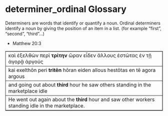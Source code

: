 # determiner_ordinal Glossary

Determiners are words that identify or quantify a noun.  Ordinal determiners identify a noun by giving the position of an item in a list. (for example “first”, “second”, “third”…)

* Matthew 20:3
<table border="1" class="docutils">
<colgroup>
<col width="100%" />
</colgroup>
<tbody valign="top">
<tr class="row-odd"><td>καὶ ἐξελθὼν περὶ <b>τρίτην</b>  ὥραν εἶδεν ἄλλους ἑστῶτας  ἐν τῇ ἀγορᾷ ἀργούς</td>
</tr>
<tr class="row-even"><td>kai exelthōn peri <b>tritēn</b> hōran eiden allous hestōtas en	tē agora argous</td>
</tr>
<tr class="row-odd"><td>and going out about <b>third</b> hour he saw others  standing  in the marketplace  idle</td>
</tr>
<tr class="row-even"><td>He went out again about the <b>third</b> hour and saw other workers standing idle in the marketplace.</td>
</tr>
</tbody>
</table>

